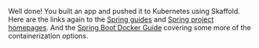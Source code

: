 Well done! You built an app and pushed it to Kubernetes using Skaffold. Here are the links again to the [Spring guides](https://spring.io/guides) and [Spring project homepages](https://spring.io/projects). And the [Spring Boot Docker Guide](https://spring.io/guides/topicals/spring-boot-docker/) covering some more of the containerization options.
